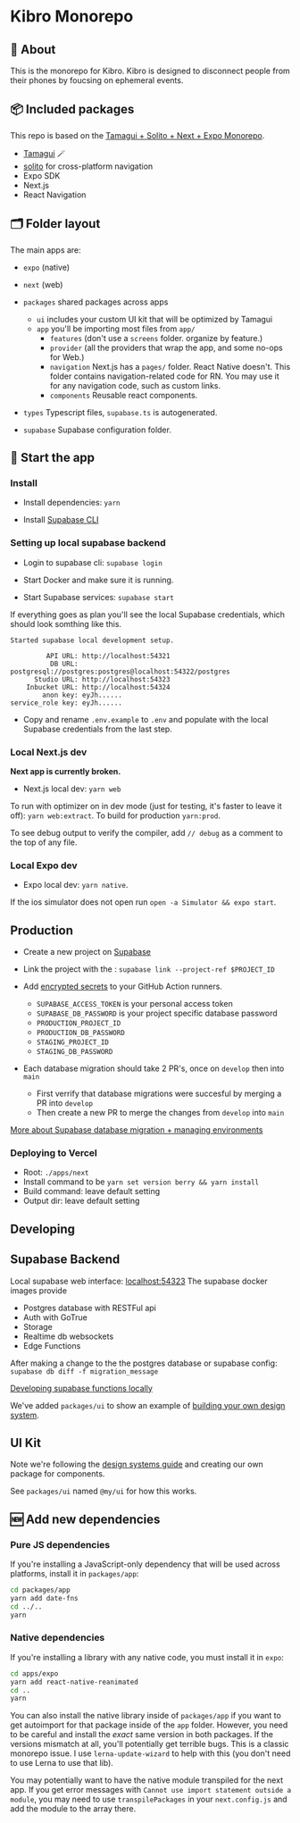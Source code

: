 # Kibro Monorepo
## 🔦 About

This is the monorepo for Kibro. Kibro is designed to disconnect people from their phones by foucsing on ephemeral events.

## 📦 Included packages
This repo is based on the [Tamagui + Solito + Next + Expo Monorepo](https://github.com/tamagui/tamagui/tree/master/starters/next-expo-solito).
- [Tamagui](https://tamagui.dev) 🪄
- [solito](https://solito.dev) for cross-platform navigation
- Expo SDK
- Next.js
- React Navigation

## 🗂 Folder layout

The main apps are:

- `expo` (native)
- `next` (web)

- `packages` shared packages across apps
  - `ui` includes your custom UI kit that will be optimized by Tamagui
  - `app` you'll be importing most files from `app/`
    - `features` (don't use a `screens` folder. organize by feature.)
    - `provider` (all the providers that wrap the app, and some no-ops for Web.)
    - `navigation` Next.js has a `pages/` folder. React Native doesn't. This folder contains navigation-related code for RN. You may use it for any navigation code, such as custom links.
    - `components` Reusable react components.
- `types` Typescript files, `supabase.ts` is autogenerated.
- `supabase` Supabase configuration folder.

## 🏁 Start the app
### Install

- Install dependencies: `yarn`

- Install [Supabase CLI](https://supabase.com/docs/guides/cli)

### Setting up local supabase backend

- Login to supabase cli: `supabase login`

- Start Docker and make sure it is running.

- Start Supabase services: `supabase start`

If everything goes as plan you'll see the local Supabase credentials, which should look somthing like this.
```
Started supabase local development setup.

         API URL: http://localhost:54321
          DB URL: postgresql://postgres:postgres@localhost:54322/postgres
      Studio URL: http://localhost:54323
    Inbucket URL: http://localhost:54324
        anon key: eyJh......
service_role key: eyJh......
```

- Copy and rename `.env.example` to `.env` and populate with the local Supabase credentials from the last step.

### Local Next.js dev 
**Next app is currently broken.**
- Next.js local dev: `yarn web`

To run with optimizer on in dev mode (just for testing, it's faster to leave it off): `yarn web:extract`. To build for production `yarn:prod`.

To see debug output to verify the compiler, add `// debug` as a comment to the top of any file.

### Local Expo dev
- Expo local dev: `yarn native`.

If the ios simulator does not open run `open -a Simulator && expo start`.

## Production

- Create a new project on [Supabase](https://supabase.com)

- Link the project with the : `supabase link --project-ref $PROJECT_ID`

- Add [encrypted secrets](https://docs.github.com/en/actions/security-guides/encrypted-secrets) to your GitHub Action runners. 
  - `SUPABASE_ACCESS_TOKEN` is your personal access token
  - `SUPABASE_DB_PASSWORD` is your project specific database password
  - `PRODUCTION_PROJECT_ID`
  - `PRODUCTION_DB_PASSWORD`
  - `STAGING_PROJECT_ID`
  - `STAGING_DB_PASSWORD`

- Each database migration should take 2 PR's, once on `develop` then into `main`
  - First verrify that database migrations were succesful by merging a PR into `develop`
  - Then create a new PR to merge the changes from `develop` into `main`

[More about Supabase database migration + managing environments](https://supabase.com/docs/guides/cli/managing-environments)

### Deploying to Vercel

- Root: `./apps/next`
- Install command to be `yarn set version berry && yarn install`
- Build command: leave default setting
- Output dir: leave default setting

## Developing

## Supabase Backend
Local supabase web interface: [localhost:54323](http://localhost:54323/projects)
The supabase docker images provide 
- Postgres database with RESTFul api
- Auth with GoTrue
- Storage
- Realtime db websockets
- Edge Functions

After making a change to the the postgres database or supabase config: `supabase db diff -f migration_message`

[Developing supabase functions locally](https://supabase.com/docs/guides/functions/local-development)

We've added `packages/ui` to show an example of [building your own design system](https://tamagui.dev/docs/guides/design-systems).

## UI Kit

Note we're following the [design systems guide](https://tamagui.dev/docs/guides/design-systems) and creating our own package for components.

See `packages/ui` named `@my/ui` for how this works.

## 🆕 Add new dependencies

### Pure JS dependencies

If you're installing a JavaScript-only dependency that will be used across platforms, install it in `packages/app`:

```sh
cd packages/app
yarn add date-fns
cd ../..
yarn
```

### Native dependencies

If you're installing a library with any native code, you must install it in `expo`:

```sh
cd apps/expo
yarn add react-native-reanimated
cd ..
yarn
```

You can also install the native library inside of `packages/app` if you want to get autoimport for that package inside of the `app` folder. However, you need to be careful and install the _exact_ same version in both packages. If the versions mismatch at all, you'll potentially get terrible bugs. This is a classic monorepo issue. I use `lerna-update-wizard` to help with this (you don't need to use Lerna to use that lib).

You may potentially want to have the native module transpiled for the next app. If you get error messages with ```Cannot use import statement outside a module```, you may need to use `transpilePackages` in your `next.config.js` and add the module to the array there.
